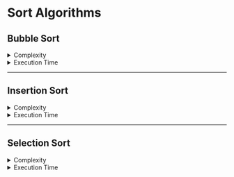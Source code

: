 # Sort Algorithms

## Bubble Sort
<details>
  <summary>Complexity</summary><br/>

  > Time Complexity
  - Best Case = O(n)
  - Average Case = O(n²)
  - Worst Case = O(n²)

  > Space Complexity
  - O(1)
</details>

<details>
  <summary>Execution Time</summary><br/>

  > 100.000 Registers
  - ~22 seconds (~0.36 minutes)

  > 100.000.000 Registers
  - ~2266 seconds (~37 minutes)
</details>

---

## Insertion Sort
<details>
  <summary>Complexity</summary><br/>

  > Time Complexity
  - Best Case = O(n)
  - Average Case = O(n²)
  - Worst Case = O(n²)

  > Space Complexity
  - O(1)
</details>

<details>
  <summary>Execution Time</summary><br/>

  > 100.000 Registers
  - ~4.7 seconds (~0.07 minutes)

  > 100.000.000 Registers
  - ~475 seconds (~8 minutes)
</details>

---

## Selection Sort
<details>
  <summary>Complexity</summary><br/>

  > Time Complexity
  - Best Case = O(n²)
  - Average Case = O(n²)
  - Worst Case = O(n²)

  > Space Complexity
  - O(1)
</details>

<details>
  <summary>Execution Time</summary><br/>

  > 100.000 Registers
  - ~9 seconds (~0.15 minutes)

  > 100.000.000 Registers
  - ~964 seconds (~16 minutes)
</details>

